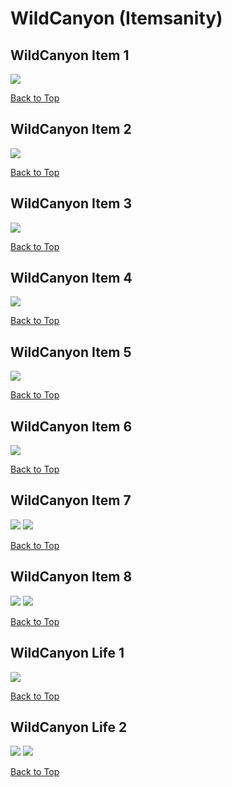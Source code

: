 # WildCanyon (Itemsanity)

## WildCanyon Item 1
![](./WildCanyon/item-1-1.png)

[Back to Top](#)

## WildCanyon Item 2
![](./WildCanyon/item-2-1.png)

[Back to Top](#)

## WildCanyon Item 3
![](./WildCanyon/item-3-1.png)

[Back to Top](#)

## WildCanyon Item 4
![](./WildCanyon/item-4-1.png)

[Back to Top](#)

## WildCanyon Item 5
![](./WildCanyon/item-5-1.png)

[Back to Top](#)

## WildCanyon Item 6
![](./WildCanyon/item-6-1.png)

[Back to Top](#)

## WildCanyon Item 7
![](./WildCanyon/item-7-1.png)
![](./WildCanyon/item-7-2.png)

[Back to Top](#)

## WildCanyon Item 8
![](./WildCanyon/item-8-1.png)
![](./WildCanyon/item-8-2.png)

[Back to Top](#)

## WildCanyon Life 1
![](./WildCanyon/life-1-1.png)

[Back to Top](#)

## WildCanyon Life 2
![](./WildCanyon/life-2-1.png)
![](./WildCanyon/life-2-2.png)

[Back to Top](#)

